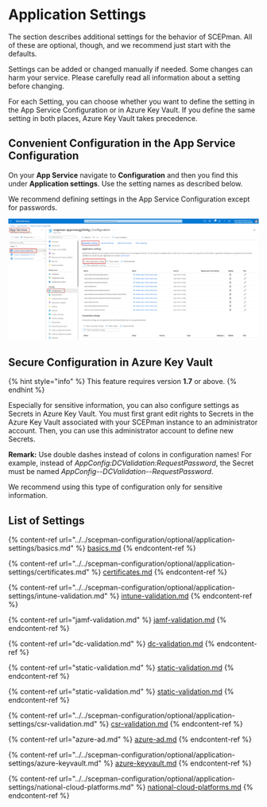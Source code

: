 # Application Settings

The section describes additional settings for the behavior of SCEPman. All of these are optional, though, and we recommend just start with the defaults.

Settings can be added or changed manually if needed. Some changes can harm your service. Please carefully read all information about a setting before changing.

For each Setting, you can choose whether you want to define the setting in the App Service Configuration or in Azure Key Vault. If you define the same setting in both places, Azure Key Vault takes precedence.

## Convenient Configuration in the App Service Configuration

On your **App Service** navigate to **Configuration** and then you find this under **Application settings**. Use the setting names as described below.

We recommend defining settings in the App Service Configuration except for passwords.

![](<../../.gitbook/assets/2021-08-02-10 (6).png>)

## Secure Configuration in Azure Key Vault

{% hint style="info" %}
This feature requires version **1.7** or above.
{% endhint %}

Especially for sensitive information, you can also configure settings as Secrets in Azure Key Vault. You must first grant edit rights to Secrets in the Azure Key Vault associated with your SCEPman instance to an administrator account. Then, you can use this administrator account to define new Secrets.

**Remark:** Use double dashes instead of colons in configuration names! For example, instead of _AppConfig:DCValidation:RequestPassword_, the Secret must be named _AppConfig--DCValidation--RequestPassword_.

We recommend using this type of configuration only for sensitive information.

## List of Settings

{% content-ref url="../../scepman-configuration/optional/application-settings/basics.md" %}
[basics.md](../../scepman-configuration/optional/application-settings/basics.md)
{% endcontent-ref %}

{% content-ref url="../../scepman-configuration/optional/application-settings/certificates.md" %}
[certificates.md](../../scepman-configuration/optional/application-settings/certificates.md)
{% endcontent-ref %}

{% content-ref url="../../scepman-configuration/optional/application-settings/intune-validation.md" %}
[intune-validation.md](../../scepman-configuration/optional/application-settings/intune-validation.md)
{% endcontent-ref %}

{% content-ref url="jamf-validation.md" %}
[jamf-validation.md](jamf-validation.md)
{% endcontent-ref %}

{% content-ref url="dc-validation.md" %}
[dc-validation.md](dc-validation.md)
{% endcontent-ref %}

{% content-ref url="static-validation.md" %}
[static-validation.md](static-validation.md)
{% endcontent-ref %}

{% content-ref url="static-validation.md" %}
[static-validation.md](static-validation.md)
{% endcontent-ref %}

{% content-ref url="../../scepman-configuration/optional/application-settings/csr-validation.md" %}
[csr-validation.md](../../scepman-configuration/optional/application-settings/csr-validation.md)
{% endcontent-ref %}

{% content-ref url="azure-ad.md" %}
[azure-ad.md](azure-ad.md)
{% endcontent-ref %}

{% content-ref url="../../scepman-configuration/optional/application-settings/azure-keyvault.md" %}
[azure-keyvault.md](../../scepman-configuration/optional/application-settings/azure-keyvault.md)
{% endcontent-ref %}

{% content-ref url="../../scepman-configuration/optional/application-settings/national-cloud-platforms.md" %}
[national-cloud-platforms.md](../../scepman-configuration/optional/application-settings/national-cloud-platforms.md)
{% endcontent-ref %}
